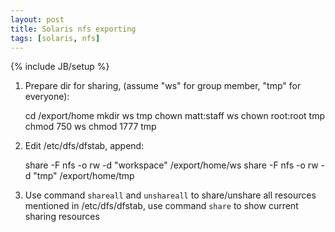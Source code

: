 ```yaml
---
layout: post
title: Solaris nfs exporting
tags: [solaris, nfs]
---
```

{% include JB/setup %}

1. Prepare dir for sharing, (assume "ws" for group member, "tmp" for everyone):

    cd /export/home
    mkdir ws tmp
    chown matt:staff ws
    chown root:root tmp
    chmod 750 ws
    chmod 1777 tmp

2. Edit /etc/dfs/dfstab, append:

    share -F nfs -o rw -d "workspace" /export/home/ws
    share -F nfs -o rw -d "tmp" /export/home/tmp

3. Use command `shareall` and `unshareall` to share/unshare all resources
   mentioned in /etc/dfs/dfstab, use command `share` to show current sharing
   resources
